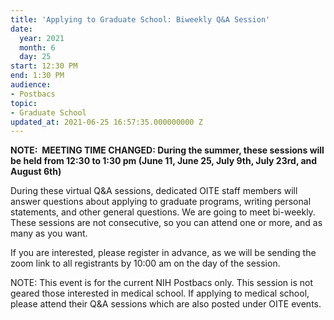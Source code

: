 ```yaml
---
title: 'Applying to Graduate School: Biweekly Q&A Session'
date:
  year: 2021
  month: 6
  day: 25
start: 12:30 PM
end: 1:30 PM
audience:
- Postbacs
topic:
- Graduate School
updated_at: 2021-06-25 16:57:35.000000000 Z
---
```

**NOTE:  MEETING TIME CHANGED: During the summer, these sessions will be
held from 12:30 to 1:30 pm (June 11, June 25, July 9th, July 23rd, and
August 6th)**

During these virtual Q&amp;A sessions, dedicated OITE staff members will
answer questions about applying to graduate programs, writing personal
statements, and other general questions. We are going to meet
bi-weekly.  These sessions are not consecutive, so you can attend one or
more, and as many as you want. 

If you are interested, please register in advance, as we will be sending
the zoom link to all registrants by 10:00 am on the day of the session. 

NOTE: This event is for the current NIH Postbacs only. This session is
not geared those interested in medical school. If applying to medical
school, please attend their Q&amp;A sessions which are also posted under
OITE events. 
